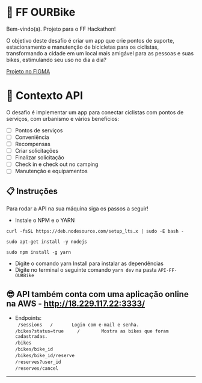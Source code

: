 # 🚀 FF OURBike

Bem-vindo(a). Projeto para o FF Hackathon!

O objetivo deste desafio é criar um app que crie pontos de suporte, estacionamento e manutenção de bicicletas para
os ciclistas, transformando a cidade em um local mais amigável para as pessoas e suas
bikes, estimulando seu uso no dia a dia?


[Projeto no FIGMA](https://www.figma.com/file/54FPEu4Utcr1SSyDfXWCDY/OURBIKE)

# 🧠 Contexto API

O desafio é implementar um app para conectar ciclistas com pontos de serviços, com urbanismo e vários benefícios:

- [ ] Pontos de serviços
- [ ] Conveniência
- [ ] Recompensas
- [ ] Criar solicitações
- [ ] Finalizar solicitação
- [ ] Check in e check out no camping
- [ ] Manutenção e equipamentos

## 📋 Instruções

Para rodar a API na sua máquina siga os passos a seguir!

- Instale o NPM e o YARN 
```
curl -fsSL https://deb.nodesource.com/setup_lts.x | sudo -E bash -

sudo apt-get install -y nodejs

sudo npm install -g yarn
```
- Digite o comando yarn Install para instalar as dependências
- Digite no terminal o seguinte comando
 `yarn dev` na pasta `API-FF-OURBike`


## 😎 API também conta com uma aplicação online na AWS - http://18.229.117.22:3333/

- Endpoints:<br/>
` 
/sessions   /       Login com e-mail e senha.  
`<br/>
`
/bikes?status=true     /        Mostra as bikes que foram cadastradas.  
`<br/>
`
/bikes 
`<br/>
`
/bikes/bike_id
`<br/>
`
/bikes/bike_id/reserve
`<br/>
`
/reserves?user_id
`<br/>
`
/reserves/cancel
`
---

